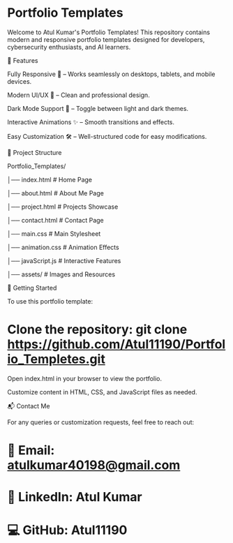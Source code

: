 # Portfolio Templates

Welcome to Atul Kumar's Portfolio Templates! This repository contains modern and responsive portfolio templates designed for developers, cybersecurity enthusiasts, and AI learners.

🌟 Features

Fully Responsive 📱 – Works seamlessly on desktops, tablets, and mobile devices.

Modern UI/UX 🎨 – Clean and professional design.

Dark Mode Support 🌙 – Toggle between light and dark themes.

Interactive Animations ✨ – Smooth transitions and effects.

Easy Customization 🛠️ – Well-structured code for easy modifications.

📂 Project Structure



Portfolio_Templates/

│── index.html         # Home Page


│── about.html         # About Me Page


│── project.html       # Projects Showcase


│── contact.html       # Contact Page


│── main.css           # Main Stylesheet


│── animation.css      # Animation Effects


│── javaScript.js      # Interactive Features


│── assets/            # Images and Resources

🚀 Getting Started

To use this portfolio template:

# Clone the repository: git clone https://github.com/Atul11190/Portfolio_Templetes.git

Open index.html in your browser to view the portfolio.

Customize content in HTML, CSS, and JavaScript files as needed.

📬 Contact Me

For any queries or customization requests, feel free to reach out:

# 📧 Email: atulkumar40198@gmail.com

# 🔗 LinkedIn: Atul Kumar

# 💻 GitHub: Atul11190
